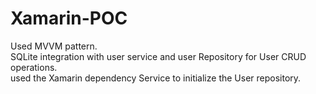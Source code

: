 # Xamarin-POC
Used MVVM pattern.<br />
SQLite integration with user service and user Repository for User CRUD operations. <br /> 
used the Xamarin dependency Service to initialize the User repository.
